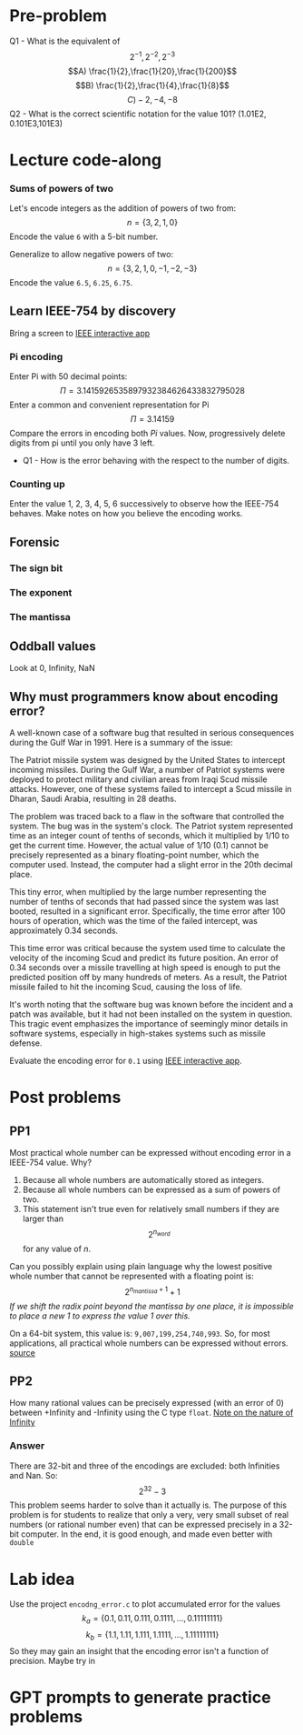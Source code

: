 # Pre-problem
Q1 - What is the equivalent of $$2^{-1}, 2^{-2},2^{-3}$$
$$A) \frac{1}{2},\frac{1}{20},\frac{1}{200}$$
$$B) \frac{1}{2},\frac{1}{4},\frac{1}{8}$$
$$C) -2, -4, -8$$
Q2 - What is the correct scientific notation for the value 101? (1.01E2, 0.101E3,101E3)

# Lecture code-along
### Sums of powers of two
Let's encode integers as the addition of powers of two from:$$n=\{3,2,1,0\}$$
Encode the value `6` with a 5-bit number. 

Generalize to allow negative powers of two:$$n=\{3,2,1,0,-1,-2,-3\}$$
Encode the value `6.5`, `6.25`, `6.75`.

## Learn IEEE-754 by discovery
Bring a screen to [IEEE interactive app](https://www.h-schmidt.net/FloatConverter/IEEE754.html)

### Pi encoding
Enter Pi with 50 decimal points: $$\Pi = 3.1415926535897932384626433832795028$$
Enter a common and convenient representation for Pi $$\Pi = 3.14159$$
Compare the errors in encoding both *Pi* values. Now, progressively delete digits from pi until you only have 3 left. 

- Q1 - How is the error behaving with the respect to the number of digits. 

### Counting up
Enter the value 1, 2, 3, 4, 5, 6 successively to observe how the IEEE-754 behaves. Make notes on how you believe the encoding works. 

## Forensic 
### The sign bit

### The exponent

### The mantissa

## Oddball values
Look at 0, Infinity, NaN

## Why must programmers know about encoding error?
A well-known case of a software bug that resulted in serious consequences during the Gulf War in 1991. Here is a summary of the issue:

The Patriot missile system was designed by the United States to intercept incoming missiles. During the Gulf War, a number of Patriot systems were deployed to protect military and civilian areas from Iraqi Scud missile attacks. However, one of these systems failed to intercept a Scud missile in Dharan, Saudi Arabia, resulting in 28 deaths.

The problem was traced back to a flaw in the software that controlled the system. The bug was in the system's clock. The Patriot system represented time as an integer count of tenths of seconds, which it multiplied by 1/10 to get the current time. However, the actual value of 1/10 (0.1) cannot be precisely represented as a binary floating-point number, which the computer used. Instead, the computer had a slight error in the 20th decimal place.

This tiny error, when multiplied by the large number representing the number of tenths of seconds that had passed since the system was last booted, resulted in a significant error. Specifically, the time error after 100 hours of operation, which was the time of the failed intercept, was approximately 0.34 seconds.

This time error was critical because the system used time to calculate the velocity of the incoming Scud and predict its future position. An error of 0.34 seconds over a missile travelling at high speed is enough to put the predicted position off by many hundreds of meters. As a result, the Patriot missile failed to hit the incoming Scud, causing the loss of life.

It's worth noting that the software bug was known before the incident and a patch was available, but it had not been installed on the system in question. This tragic event emphasizes the importance of seemingly minor details in software systems, especially in high-stakes systems such as missile defense.

Evaluate the encoding error for `0.1` using [IEEE interactive app](https://www.h-schmidt.net/FloatConverter/IEEE754.html).

# Post problems
## PP1
Most practical whole number can be expressed without encoding error in a IEEE-754 value. Why? 
1) Because all whole numbers are automatically stored as integers.
2) Because all whole numbers can be expressed as a sum of powers of two.
3) This statement isn't true even for relatively small numbers if they are larger than $$2^{n_{word}}$$ for any value of *n*.

Can you possibly explain using plain language why the lowest positive whole number that cannot be represented with a floating point is: $$2^{n_{mantissa} + 1} + 1$$
_If we shift the radix point beyond the mantissa by one place, it is impossible to place a new 1 to express the value 1 over this._

On a 64-bit system, this value is: `9,007,199,254,740,993`. So, for most applications, all practical whole numbers can be expressed without errors. 
[source](https://stackoverflow.com/questions/3793838/which-is-the-first-integer-that-an-ieee-754-float-is-incapable-of-representing-e)

## PP2
How many rational values can be precisely expressed (with an error of 0) between +Infinity and -Infinity using the C type `float`. [Note on the nature of Infinity](https://brilliant.org/wiki/infinity-is-the-number-at-the-end-of-the-real/#:~:text=Infinity%20is%20a%20%22real%22%20and,on%20the%20real%20number%20line.)

### Answer
There are 32-bit and three of the encodings are excluded: both Infinities and Nan. So: $$2^{32}-3$$
This problem seems harder to solve than it actually is. The purpose of this problem is for students to realize that only a very, very small subset of real numbers (or rational number even) that can be expressed precisely in a 32-bit computer. In the end, it is good enough, and made even better with `double`

# Lab idea
Use the project `encodng_error.c` to plot accumulated error for the values$$k_a=\{0.1,0.11,0.111,0.1111,...,0.11111111\}$$
$$k_b=\{1.1,1.11,1.111,1.1111,...,1.11111111\}$$
So they may gain an insight that the encoding error isn't a function of precision. Maybe try in 

# GPT prompts to generate practice problems

